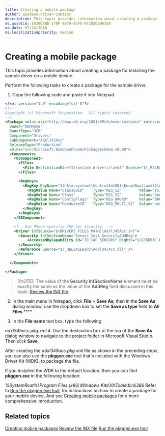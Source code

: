 ```yaml
---
title: Creating a mobile package
author: windows-driver-content
description: This topic provides information about creating a package for installing the sample driver on a mobile device.
ms.assetid: E929D80D-17BF-4079-8CF9-972020306358
ms.date: 07/20/2018
ms.localizationpriority: medium
---
```


# Creating a mobile package


This topic provides information about creating a package for installing the sample driver on a mobile device.

Perform the following tasks to create a package for the sample driver.

1. Copy the following code and paste it into Notepad.

```XML
<?xml version="1.0" encoding="utf-8"?>
<!--
Copyright (c) Microsoft Corporation.  All rights reserved.
-->
<Package xmlns:xsi="http://www.w3.org/2001/XMLSchema-instance" xmlns:xsd="http://www.w3.org/2001/XMLSchema"
  Owner="OEMName"
  OwnerType="OEM"
  Component="Drivers"
  SubComponent="Adxl345Acc"
  ReleaseType="Production"
  xmlns="urn:Microsoft.WindowsPhone/PackageSchema.v8.00">
  <Components>
    <OSComponent>
      <Files>
        <File DestinationDir="$(runtime.drivers)\umdf" Source="$(_RELEASEDIR)\Adxl345Acc.dll" />
      </Files>

      <RegKeys>
        <RegKey KeyName="$(hklm.system)\ControlSet001\Enum\Root\umdf2\Adxl345Acc">
          <RegValue Name="ClassGUID"    Type="REG_SZ"        Value="{5175D334-C371-4806-B3BA-71FD53C9258D}"  />
          <RegValue Name="Class"        Type="REG_SZ"        Value="Sensor" />
          <RegValue Name="ConfigFlags"  Type="REG_DWORD"     Value="00000020"  />
          <RegValue Name="HardwareID"   Type="REG_MULTI_SZ"  Value="umdf2\Adxl345Acc"  />
        </RegKey>
      </RegKeys>
    </OSComponent>

    <!-- Use Phone-specific INF for security. -->
    <Driver InfSource="$(DRIVERS_FILES_PATH)\Adxl345Acc.inf">
      <Security InfSectionName="Sensor_Inst_SecurityAddReg">
          <AccessedByCapability Id="ID_CAP_SENSORS" Rights="$(GENERIC_READ)$(GENERIC_EXECUTE)" />
      </Security>
      <Reference Source="$(_RELEASEDIR)\Adxl345Acc.dll" />
    </Driver>

  </Components>

</Package>
```

>[!NOTE] 
> The value of the **Security InfSectionName** element must be exactly the same as the value of the **AddReg** field discussed in this topic: [Review the INX file](review-and-revise-the-inf-file.md).

 

2. In the main menu in Notepad, click **File** &gt; **Save As**, then in the **Save As** dialog window, use the dropdown box to set the **Save as type** field to **All Files**.****

3. In the **File name** text box, type the following:

*adxl345acc.pkg.xml*
4. Use the destination box at the top of the **Save As** dialog window to navigate to the project folder in Microsoft Visual Studio. Then click **Save**.

After creating the *adxl345acc.pkg.xml* file as shown in the preceding steps, you can also use the **pkggen.exe** tool that's included with the Windows Driver Kit (WDK), to package the file.

If you installed the WDK to the default location, then you can find **pkggen.exe** in the following location:

*%SystemRoot%\\Program Files (x86)\\Windows Kits\\10\\Tools\\bin\\i386*
Refer to [Run the pkggen.exe tool](https://msdn.microsoft.com/windows/hardware/dn756642.aspx#run-pkg), for instructions on how to create a package for your mobile device. And see [Creating mobile packages](https://msdn.microsoft.com/windows/hardware/dn756642.aspx) for a more comprehensive introduction.

## Related topics
[Creating mobile packages](https://msdn.microsoft.com/windows/hardware/dn756642.aspx)
[Review the INX file](review-and-revise-the-inf-file.md)
[Run the pkggen.exe tool](https://msdn.microsoft.com/windows/hardware/dn756642.aspx#run-pkg)



